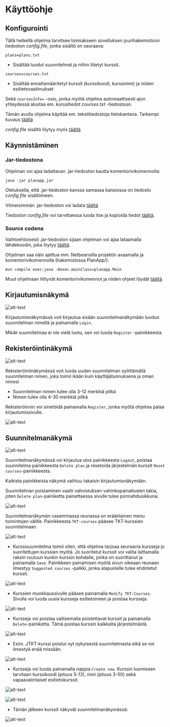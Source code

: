 # Käyttöohje

## Konfigurointi

Tällä hetkellä ohjelma tarvitsee toimiakseen sovelluksen juurihakemistoon tiedoston _config.file_, jonka sisältö on seuraava:

`plans=plans.txt`
- Sisältää luodut suunnitelmat ja niihin liitetyt kurssit.

`courses=courses.txt`
- Sisältää ennaltamääritetyt kurssit (kurssikoodi, kurssinimi) ja niiden esitietovaatimukset

Sekä `coursesInfo=` -osio, jonka myötä ohjelma automaattisesti ajon yhteydessä alustaa em. kurssitiedot _courses.txt_ -tiedostoon.

Tämän avulla ohjelma käyttää em. tekstitiedostoja tietokantana. Tarkempi kuvaus [täällä](https://github.com/tikibeni/ot-harjoitustyo/blob/master/dokumentaatio/arkkitehtuuri.md)

_config.file_ sisältö löytyy myös [täältä](https://github.com/tikibeni/ot-harjoitustyo/blob/master/PlanApp/config.file)

## Käynnistäminen

### Jar-tiedostona

Ohjelman voi ajaa ladattavan .jar-tiedoston kautta komentorivikomennolla:

`java -jar planapp.jar`

Oletuksella, että .jar-tiedoston kanssa samassa kansiossa on tiedosto _config.file_ sisältöineen. 

Viimeisimmän .jar-tiedoston voi ladata [täältä](https://github.com/tikibeni/ot-harjoitustyo/releases)

Tiedoston _config.file_ voi tarvittaessa luoda itse ja kopioida tiedot [täältä](https://github.com/tikibeni/ot-harjoitustyo/blob/master/PlanApp/config.file).

### Source codena

Vaihtoehtoisesti .jar-tiedoston sijaan ohjelman voi ajaa lataamalla lähdekoodin, joka löytyy [täältä](https://github.com/tikibeni/ot-harjoitustyo/releases).

Ohjelman saa näin ajettua mm. Netbeansilla projektin avaamalla ja komentorivikomennolla (hakemistossa PlanApp/):

`mvn compile exec:java -Dexec.mainClass=planapp.Main`

Muut ohjelmaan liittyvät komentorivikomennot ja niiden ohjeet löydät [täältä](https://github.com/tikibeni/ot-harjoitustyo#komentorivitoiminnot)


## Kirjautumisnäkymä

![alt-text](https://github.com/tikibeni/ot-harjoitustyo/blob/master/dokumentaatio/kuvat/kayttoohje/logininstru.png "Login view")

Kirjautumisnäkymässä voit kirjautua sisään suunnitelmanäkymään luodun suunnitelman nimellä ja painamalla `Login`.

Mikäli suunnitelmaa ei ole vielä luotu, sen voi luoda `Register` -painikkeesta


## Rekisteröintinäkymä

![alt-text](https://github.com/tikibeni/ot-harjoitustyo/blob/master/dokumentaatio/kuvat/kayttoohje/registeration.png "Registeration view")

Rekisteröintinäkymässä voit luoda uuden suunnitelman syöttämällä suunnitelman nimen, joka toimii ikään kuin käyttäjätunnuksena ja oman nimesi

- Suunnitelman nimen tulee olla 3-12 merkkiä pitkä
- Nimen tulee olla 4-30 merkkiä pitkä

Rekisteröinnin voi sinetöidä painamalla `Register`, jonka myötä ohjelma palaa kirjautumissivulle.

![alt-text](https://github.com/tikibeni/ot-harjoitustyo/blob/master/dokumentaatio/kuvat/kayttoohje/registersuccess.png "Success")


## Suunnitelmanäkymä

![alt-text](https://github.com/tikibeni/ot-harjoitustyo/blob/master/dokumentaatio/kuvat/kayttoohje/mainview.png "Main view")

Suunnitelmanäkymässä voi kirjautua ulos painikkeesta `Logout`, poistaa suunnitelma painikkeesta `Delete plan` ja resetoida järjestelmän kurssit `Reset courses`-painikkeesta.

Kaikista painikkeista näkymä vaihtuu takaisin kirjautumisnäkymään.

Suunnitelman poistaminen vaatii vahvistuksen vahinkopainallusten takia, joten `Delete plan`-painiketta painettaessa sivulle tulee ponnahdusikkuna:

![alt-text](https://github.com/tikibeni/ot-harjoitustyo/blob/master/dokumentaatio/kuvat/kayttoohje/planDeletion.png "Confirmation")

Suunnitelmanäkymän vasemmassa reunassa on eräänlainen menu toimintojen välille. Painikkeesta `TKT-courses` pääsee TKT-kurssien suunnitelmaan.

![alt-text](https://github.com/tikibeni/ot-harjoitustyo/blob/master/dokumentaatio/kuvat/kayttoohje/freshplan.png "View before selections")

- Kurssisuunnitelma toimii siten, että ohjelma tarjoaa seuraavia kursseja jo suoritettujen kurssien myötä. Jo suoritetut kurssit voi valita laittamalla raksin ruutuun kunkin kurssin kohdalle, jonka on suorittanut ja painamalla `Save`. Painikkeen painamisen myötä sivun oikeaan reunaan ilmestyy `Suggested courses` -palkki, jonka alapuolelle tulee ehdotetut kurssit.

![alt-text](https://github.com/tikibeni/ot-harjoitustyo/blob/master/dokumentaatio/kuvat/kayttoohje/suggestions.png "Suggestions from selections")

- Kurssien muokkaussivulle pääsee painamalla `Modify TKT-Courses`. Sivulla voi luoda uusia kursseja esitietoineen ja poistaa kursseja.

![alt-text](https://github.com/tikibeni/ot-harjoitustyo/blob/master/dokumentaatio/kuvat/kayttoohje/modify.png "Modify")

- Kursseja voi poistaa valitsemalla poistettavat kurssit ja painamalla `Delete`-painiketta. Tämä poistaa kurssin kaikkalta järjestelmästä.

![alt-text](https://github.com/tikibeni/ot-harjoitustyo/blob/master/dokumentaatio/kuvat/kayttoohje/deletingCourse.png "Course deleting")

- Esim. JTKT-kurssi poistui nyt nykyisestä suunnitelmasta eikä se voi ilmestyä enää missään.

![alt-text](https://github.com/tikibeni/ot-harjoitustyo/blob/master/dokumentaatio/kuvat/kayttoohje/deletingCourse1.png "Effect of deletion")

- Kursseja voi luoda painamalla nappia `Create new`. Kurssin luomiseen tarvitaan kurssikoodi (pituus 5-13), nimi (pituus 3-50) sekä vapaavalintaiset esitietokurssit.

![alt-text](https://github.com/tikibeni/ot-harjoitustyo/blob/master/dokumentaatio/kuvat/kayttoohje/newCourse.png "New course")

![alt-text](https://github.com/tikibeni/ot-harjoitustyo/blob/master/dokumentaatio/kuvat/kayttoohje/newCourse1.png "Another course with prerequisites")

- Tämän jälkeen kurssit näkyvät suunnitelmanäkymässä:

![alt-text](https://github.com/tikibeni/ot-harjoitustyo/blob/master/dokumentaatio/kuvat/kayttoohje/newCourse2.png "Planning after new courses")